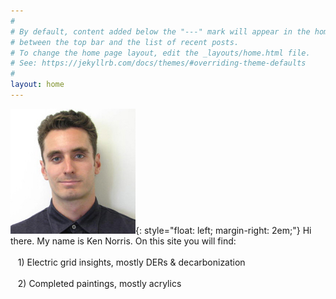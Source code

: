 ```yaml
---
#
# By default, content added below the "---" mark will appear in the home page
# between the top bar and the list of recent posts.
# To change the home page layout, edit the _layouts/home.html file.
# See: https://jekyllrb.com/docs/themes/#overriding-theme-defaults
#
layout: home
---
```

<img src="/assets/ken_norris_300x300.jpg" alt="/assets/ken_norris_300x300.jpg" width="200"/>{: style="float: left; margin-right: 2em;"}
Hi there. My name is Ken Norris.  On this site you will find:  
\
&nbsp;&nbsp;&nbsp;1) Electric grid insights, mostly DERs & decarbonization  
\
&nbsp;&nbsp;&nbsp;2) Completed paintings, mostly acrylics